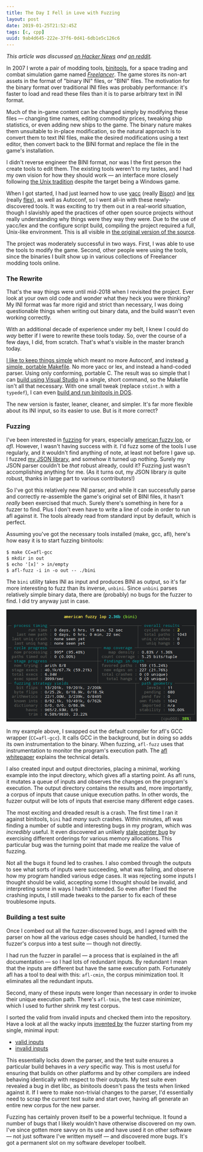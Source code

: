 ```yaml
---
title: The Day I Fell in Love with Fuzzing
layout: post
date: 2019-01-25T21:52:45Z
tags: [c, cpp]
uuid: 9ab4d645-222e-37f6-0d41-6db1e5c126c6
---
```


*This article was discussed [on Hacker News][hn] and [on reddit][reddit].*

In 2007 I wrote a pair of modding tools, [binitools][bini], for a space
trading and combat simulation game named [*Freelancer*][fl]. The game
stores its non-art assets in the format of "binary INI" files, or "BINI"
files. The motivation for the binary format over traditional INI files
was probably performance: it's faster to load and read these files than
it is to parse arbitrary text in INI format.

Much of the in-game content can be changed simply by modifying these
files — changing time names, editing commodity prices, tweaking ship
statistics, or even adding new ships to the game. The binary nature
makes them unsuitable to in-place modification, so the natural approach
is to convert them to text INI files, make the desired modifications
using a text editor, then convert back to the BINI format and replace
the file in the game's installation.

I didn't reverse engineer the BINI format, nor was I the first person
the create tools to edit them. The existing tools weren't to my tastes,
and I had my own vision for how they should work — an interface more
closely following [the Unix tradition][taoup] despite the target being a
Windows game.

When I got started, I had just learned how to use [yacc][yacc] (really
[Bison][bison]) and [lex][lex] (really [flex][flex]), as well as
Autoconf, so I went all-in with these newly-discovered tools. It was
exciting to try them out in a real-world situation, though I slavishly
aped the practices of other open source projects without really
understanding why things were they way they were. Due to the use of
yacc/lex and the configure script build, compiling the project required
a full, Unix-like environment. This is all visible in [the original
version of the source][orig].

The project was moderately successful in two ways. First, I was able to
use the tools to modify the game. Second, other people were using the
tools, since the binaries I built show up in various collections of
Freelancer modding tools online.

### The Rewrite

That's the way things were until mid-2018 when I revisited the project.
Ever look at your own old code and wonder what they heck you were
thinking? My INI format was far more rigid and strict than necessary, I
was doing questionable things when writing out binary data, and the
build wasn't even working correctly.

With an additional decade of experience under my belt, I knew I could do
*way* better if I were to rewrite these tools today. So, over the course
of a few days, I did, from scratch. That's what's visible in the master
branch today.

[I like to keep things simple][simple] which meant no more Autoconf, and
instead [a simple, portable Makefile][make]. No more yacc or lex, and
instead a hand-coded parser. Using only conforming, portable C. The
result was so simple that I can [build using Visual Studio][msvc] in a
single, short command, so the Makefile isn't all that necessary. With
one small tweak (replace `stdint.h` with a `typedef`), I can even [build
and run binitools in DOS][borland].

The new version is faster, leaner, cleaner, and simpler. It's far more
flexible about its INI input, so its easier to use. But is it more
correct?

### Fuzzing

I've been interested in [fuzzing][fuzz] for years, especially
[american fuzzy lop][afl], or *afl*. However, I wasn't having success
with it. I'd fuzz some of the tools I use regularly, and it wouldn't
find anything of note, at least not before I gave up. I fuzzed [my
JSON library][pdjson], and somehow it turned up nothing. Surely my
JSON parser couldn't be *that* robust already, could it? Fuzzing just
wasn't accomplishing anything for me. (As it turns out, my JSON
library *is* quite robust, thanks in large part to various
contributors!)

So I've got this relatively new INI parser, and while it can
successfully parse and correctly re-assemble the game's original set of
BINI files, it hasn't *really* been exercised that much. Surely there's
something in here for a fuzzer to find. Plus I don't even have to write
a line of code in order to run afl against it. The tools already read
from standard input by default, which is perfect.

Assuming you've got the necessary tools installed (make, gcc, afl),
here's how easy it is to start fuzzing binitools:

    $ make CC=afl-gcc
    $ mkdir in out
    $ echo '[x]' > in/empty
    $ afl-fuzz -i in -o out -- ./bini

The `bini` utility takes INI as input and produces BINI as output, so
it's far more interesting to fuzz than its inverse, `unbini`. Since
`unbini` parses relatively simple binary data, there are (probably) no
bugs for the fuzzer to find. I did try anyway just in case.

![](/img/screenshot/afl.png)

In my example above, I swapped out the default compiler for afl's GCC
wrapper (`CC=afl-gcc`). It calls GCC in the background, but in doing so
adds its own instrumentation to the binary. When fuzzing, `afl-fuzz`
uses that instrumentation to monitor the program's execution path. The
[afl whitepaper][wp] explains the technical details.

I also created input and output directories, placing a minimal, working
example into the input directory, which gives afl a starting point. As
afl runs, it mutates a queue of inputs and observes the changes on the
program's execution. The output directory contains the results and, more
importantly, a corpus of inputs that cause unique execution paths. In
other words, the fuzzer output will be lots of inputs that exercise many
different edge cases.

The most exciting and dreaded result is a crash. The first time I ran it
against binitools, `bini` had *many* such crashes. Within minutes, afl
was finding a number of subtle and interesting bugs in my program, which
was *incredibly* useful. It even discovered an unlikely [stale pointer
bug][stale] by exercising different orderings for various memory
allocations. This particular bug was the turning point that made me
realize the value of fuzzing.

Not all the bugs it found led to crashes. I also combed through the
outputs to see what sorts of inputs were succeeding, what was failing,
and observe how my program handled various edge cases. It was rejecting
some inputs I thought should be valid, accepting some I thought should
be invalid, and interpreting some in ways I hadn't intended. So even
after I fixed the crashing inputs, I still made tweaks to the parser to
fix each of these troublesome inputs.

### Building a test suite

Once I combed out all the fuzzer-discovered bugs, and I agreed with the
parser on how all the various edge cases should be handled, I turned the
fuzzer's corpus into a test suite — though not directly.

I had run the fuzzer in parallel — a process that is explained in the
afl documentation — so I had lots of redundant inputs. By redundant I
mean that the inputs are different but have the same execution path.
Fortunately afl has a tool to deal with this: `afl-cmin`, the corpus
minimization tool. It eliminates all the redundant inputs.

Second, many of these inputs were longer than necessary in order to
invoke their unique execution path. There's `afl-tmin`, the test case
minimizer, which I used to further shrink my test corpus.

I sorted the valid from invalid inputs and checked them into the
repository. Have a look at all the wacky inputs [invented by][jpeg] the
fuzzer starting from my single, minimal input:

* [valid inputs][valid]
* [invalid inputs][invalid]

This essentially locks down the parser, and the test suite ensures a
particular build behaves in a *very* specific way. This is most useful
for ensuring that builds on other platforms and by other compilers are
indeed behaving identically with respect to their outputs. My test suite
even revealed a bug in diet libc, as binitools doesn't pass the tests
when linked against it. If I were to make non-trivial changes to the
parser, I'd essentially need to scrap the current test suite and start
over, having afl generate an entire new corpus for the new parser.

Fuzzing has certainly proven itself to be a powerful technique. It found
a number of bugs that I likely wouldn't have otherwise discovered on my
own. I've since gotten more savvy on its use and have used it on other
software — not just software I've written myself — and discovered more
bugs. It's got a permanent slot on my software developer toolbelt.


[afl]: http://lcamtuf.coredump.cx/afl/
[bini]: https://github.com/skeeto/binitools
[bison]: https://www.gnu.org/software/bison/
[borland]: https://nullprogram.com/blog/2018/04/13/
[fl]: https://en.wikipedia.org/wiki/Freelancer_(video_game)
[flex]: https://github.com/westes/flex
[fuzz]: https://labs.mwrinfosecurity.com/blog/what-the-fuzz/
[hn]: https://news.ycombinator.com/item?id=19019048
[invalid]: https://github.com/skeeto/binitools/tree/master/tests/invalid
[jpeg]: https://lcamtuf.blogspot.com/2014/11/pulling-jpegs-out-of-thin-air.html
[lex]: http://pubs.opengroup.org/onlinepubs/9699919799/utilities/lex.html
[make]: https://nullprogram.com/blog/2017/08/20/
[msvc]: https://nullprogram.com/blog/2016/06/13/
[orig]: https://github.com/skeeto/binitools/tree/original
[pdjson]: https://github.com/skeeto/pdjson
[reddit]: https://old.reddit.com/r/programming/comments/akrcyp/the_day_i_fell_in_love_with_fuzzing/
[simple]: https://nullprogram.com/blog/2017/03/30/
[stale]: https://github.com/skeeto/binitools/commit/b695aec7d0021299cbd83c8c6983055f16d11507
[taoup]: http://www.catb.org/esr/writings/taoup/html/
[valid]: https://github.com/skeeto/binitools/tree/master/tests/valid
[wp]: http://lcamtuf.coredump.cx/afl/technical_details.txt
[yacc]: http://pubs.opengroup.org/onlinepubs/9699919799/utilities/yacc.html
